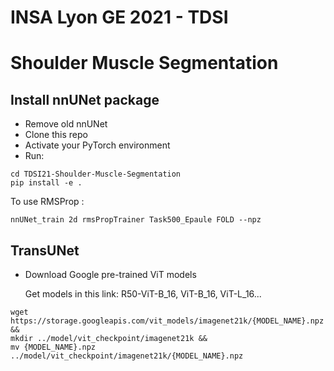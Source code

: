 # INSA Lyon GE 2021 - TDSI
# Shoulder Muscle Segmentation

## Install nnUNet package
- Remove old nnUNet
- Clone this repo
- Activate your PyTorch environment
- Run:
```
cd TDSI21-Shoulder-Muscle-Segmentation
pip install -e .
```

To use RMSProp : 
```
nnUNet_train 2d rmsPropTrainer Task500_Epaule FOLD --npz
```
## TransUNet
- Download Google pre-trained ViT models

    Get models in this link: R50-ViT-B_16, ViT-B_16, ViT-L_16...

```
wget https://storage.googleapis.com/vit_models/imagenet21k/{MODEL_NAME}.npz &&
mkdir ../model/vit_checkpoint/imagenet21k &&
mv {MODEL_NAME}.npz ../model/vit_checkpoint/imagenet21k/{MODEL_NAME}.npz
```